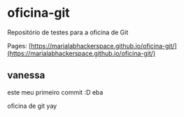 # oficina-git
Repositório de testes para a oficina de Git  

Pages: [https://marialabhackerspace.github.io/oficina-git/](https://marialabhackerspace.github.io/oficina-git/)

## vanessa
este meu primeiro commit :D eba  

oficina de git yay

